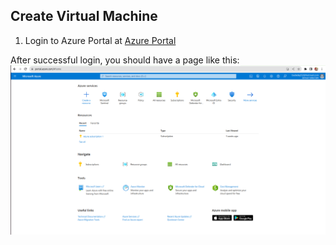 ## Create Virtual Machine ##

1. Login to Azure Portal at [Azure Portal](www.portal.azure.com)

After successful login, you should have a page like this:
![Azure Portal home page](azure_portal_homepage.png)
